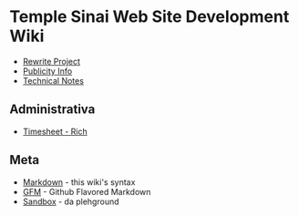 # Temple Sinai Web Site Development Wiki




- [Rewrite Project](rewrite.md)
- [Publicity Info](publicity.md)
- [Technical Notes](technotes.md)


## Administrativa

- [Timesheet - Rich](timesheet-rt.csv)


## Meta

- [Markdown](https://daringfireball.net/projects/markdown/) - this wiki's syntax
- [GFM](https://github.github.com/gfm/) - Github Flavored Markdown
- [Sandbox](sandbox.md) - da plehground

